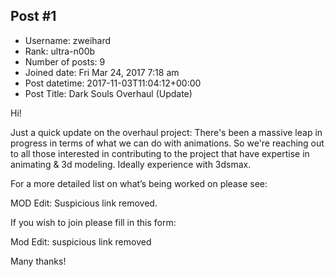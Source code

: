 ## Post #1
- Username: zweihard
- Rank: ultra-n00b
- Number of posts: 9
- Joined date: Fri Mar 24, 2017 7:18 am
- Post datetime: 2017-11-03T11:04:12+00:00
- Post Title: Dark Souls Overhaul (Update)

Hi!

Just a quick update on the overhaul project: There's been a massive leap in progress in terms of what we can do with animations.
So we're reaching out to all those interested in contributing to the project that have expertise in animating & 3d modeling. Ideally experience with 3dsmax.

For a more detailed list on what’s being worked on please see:

MOD Edit: Suspicious link removed.

If you wish to join please fill in this form:

Mod Edit: suspicious link removed

Many thanks!
